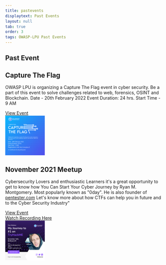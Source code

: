 ```yaml
---
title: pastevents
displaytext: Past Events 
layout: null
tab: true
order: 3
tags: OWASP-LPU Past Events
---
```


## Past Event 
## Capture The Flag
<p>OWASP LPU is organizing a Capture The Flag event in cyber security. Be a part of this event to solve challenges related to web, forensics, OSINT and Blockchain.
Date - 20th February 2022
Event Duration: 24 hrs.
Start Time - 9 AM</p>

<a href="https://www.meetup.com/owasp-lovely-professional-university-chapter-student/events/284070187/">View Event</a><br>
<img src="assets/images/ctf_20th_feb_2022.png" width="25%" height=auto align=center/></a>

## November 2021 Meetup
<p> Cybersecurity Lovers and enthusiastic Learners it's a great opportunity to get to know how You Can Start Your Cyber Journey by Ryan M. Montgomery.
Most popularly known as "0day". He is also founder of <a href="https://pentester.com/">pentester.com</a>
Let's know more about how CTFs can help you in future and to the Cyber Security Industry"
</p>
<a href="https://www.meetup.com/owasp-lovely-professional-university-chapter-student/events/281888578/">View Event</a><br>
<a href="https://www.youtube.com/watch?v=luyHRNz65Wo">Watch Recording Here</a><br>
<a href="https://pentester.com/"><img src="assets/images/ryan.png" href="pentester.com" width="25%" height=auto align=center/></a>


